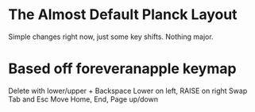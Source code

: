 # The Almost Default Planck Layout

Simple changes right now, just some key shifts. Nothing major.

# Based off foreveranapple keymap
Delete with lower/upper + Backspace
Lower on left, RAISE on right
Swap Tab and Esc
Move Home, End, Page up/down